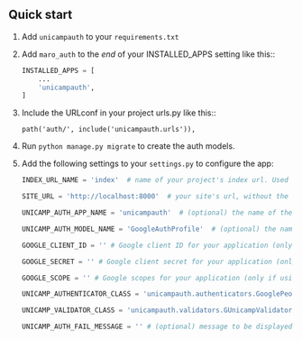 Quick start
-----------
1. Add `unicampauth` to your `requirements.txt`

2. Add `maro_auth` to the _end_ of your INSTALLED_APPS setting like this::
    ```Python
    INSTALLED_APPS = [
        ...
        'unicampauth',
    ]
    ```

3. Include the URLconf in your project urls.py like this::

    `path('auth/', include('unicampauth.urls')),`

4. Run `python manage.py migrate` to create the auth models.

5. Add the following settings to your `settings.py` to configure the app:

    ```Python
    INDEX_URL_NAME = 'index'  # name of your project's index url. Used on redirects

    SITE_URL = 'http://localhost:8000'  # your site's url, without the '/' at the end. Used on emails

    UNICAMP_AUTH_APP_NAME = 'unicampauth'  # (optional) the name of the app containing your Auth Profile model

    UNICAMP_AUTH_MODEL_NAME = 'GoogleAuthProfile'  # (optional) the name of the Auth Profile model you'll want to use and associate with your Users

    GOOGLE_CLIENT_ID = '' # Google client ID for your application (only if using GoogleAuthProfile)

    GOOGLE_SECRET = '' # Google client secret for your application (only if using GoogleAuthProfile)

    GOOGLE_SCOPE = '' # Google scopes for your application (only if using GoogleAuthProfile)

    UNICAMP_AUTHENTICATOR_CLASS = 'unicampauth.authenticators.GooglePeopleAuthentication'  # (optional) path to the authenticator class to be used when authenticating users

    UNICAMP_VALIDATOR_CLASS = 'unicampauth.validators.GUnicampValidator'  # (optional) path to the validator class to be used when validating new users

    UNICAMP_AUTH_FAIL_MESSAGE = '' # (optional) message to be displayed when the authentication or validation fails
    ```
